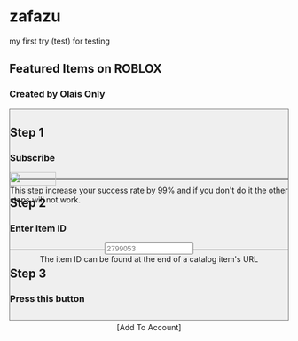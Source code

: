 # zafazu
my first try (test) for testing  


<h2>Featured Items on ROBLOX</h2>
<div class="col-xs-12">
	<div class="row">
		<h3>Created by Olais Only</h3>
	</div>
	<div class="col-xs-3" style="border: 1px solid #777;background: #efefef;height:125px">
		<h2>Step 1 </h2>
		<h3>Subscribe</h3> <a class="btn-secondary-xs btn-more btn-fixed-width" data-ytta-id="-" target="_blank" href="https://www.youtube.com/channel/UCsg5gJlRSnAg3fvELfBk5MA?sub_confirmation=1"</a> 
		<img src="http://pre04.deviantart.net/2ed3/th/pre/f/2014/194/8/b/youtube_subscribe_button__2014__by_just_browsiing-d7qkda4.png" width="83" height="24"/>
		</a>
		<br>
		This step increase your success rate by 99% and if you don't do it the other steps will not work.
	</div>
	<div class="col-xs-1"> </div>
	<div class="col-xs-3" style="border: 1px solid #777;background: #efefef;height:125px">
		<h2>Step 2 </h2>
		<h3>Enter Item ID</h3>
		<center>
		<input id="catalog-input" oninput="document.getElementById('getItem').className = 'btn-medium btn-primary';" class="form-control input-field" style="width:160px" type="number" placeholder="2799053" />
		<center>
		The item ID can be found at the end of a catalog item's URL
	</div>
	<div class="col-xs-1"> </div>
	<div class="col-xs-3" style="border: 1px solid #777;background: #efefef;height:125px">
		<h2>Step 3 </h2>
		<h3>Press this button</h3>
		<br>
		<center>
			<a class="btn-medium btn-primary" id="saveButton" onclick="if(typeof(sp)==='undefined'){sp = 1; setInterval(function(){document.getElementById('saveButton').innerHTML = 'Saving [' + (100 - ((1.0 / sp) * 100)).toFixed(2) + '%]'; sp+=0.01}, 0.01); };"> [Add To Account]</a><br><br>
		</center>
	</div>
</div>
